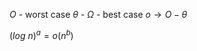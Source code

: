 $O$ - worst case
$\theta$  - 
$\Omega$ - best case
$o \rightarrow O - \theta$  

$(log\ n)^a = o(n^b)$

